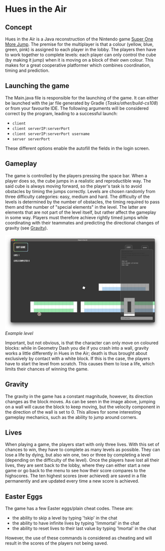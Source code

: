 # Hues in the Air

## Concept

Hues in the Air is a Java reconstruction of the Nintendo game [Super One More
Jump](https://play.google.com/store/apps/details?id=com.smgstudio.sonemorejump&hl=en&gl=US&pli=1).
The premise for the multiplayer is that a colour (yellow, blue, green, pink) is assigned to each player
in the lobby. The players then have to work together to complete levels: each player can only control the
cube (by making it jump) when it is moving on a block of their own colour. This makes for a great cooperative
platformer which combines coordination, timing and prediction.

## Launching the game

The Main.java file is responsible for the launching of the game.
It can either be launched with the jar file generated 
by Gradle (*Tasks/other/build-cs108*) or from your favourite IDE.
The following arguments will be considered correct by 
the program, leading to a successful launch:

- `client`
- `client serverIP:serverPort`
- `client serverIP:serverPort username`
- `server serverPort`

These different options enable the autofill the fields in the login screen.

## Gameplay

The game is controlled by the players pressing the space bar.
When a player does so,
the cube jumps in a realistic and reproductible way.
The said cube is always moving forward,
so the player's task is to avoid obstacles by timing the jumps correctly.
Levels are chosen randomly from
three difficulty categories: easy, medium and hard.
The difficulty of the levels is determined by the
number of obstacles, the timing required to pass them and the number of "special elements" in the level.
The latter are elements that are not part of the level itself, but rather affect the gameplay in some way.
Players must therefore achieve rightly timed jumps while coordinating with their teammates and predicting
the directional changes of gravity (see [Gravity](#gravity)).

![Gameplay](outreach/screenshot.png)
*Example level*

Important, but not obvious, is that the character can only move on coloured blocks: while
in Geometry Dash you die if you crash into a wall, gravity works a little differently in
Hues in the Air; death is thus brought about exclusively by contact with a white block.
If this is the case, the players have to start the level from scratch.
This causes them
to lose a life, which limits their chances of winning the game.

## Gravity

The gravity in the game has a constant magnitude, however, its direction changes as the
block moves.
As can be seen in the image above, jumping on a wall will cause the block to
keep moving, but the velocity component in the direction of the wall is set to 0.
This allows
for some interesting gameplay mechanics, such as the ability to jump around corners.

## Lives

When playing a game, the players start with only three lives.
With this set of chances to win,
they have to complete as many levels as possible.
They can lose a life by dying, but also win
one, two or three by completing a level (depending on the difficulty of the level).
Once the
players have lost all their lives, they are sent back to the lobby, where they can either start
a new game or go back to the menu to see how their score compares to the highscores.
The ten
highest scores (ever achieved) are saved in a file permanently and are updated every time a new
score is achieved.

## Easter Eggs

The game has a few Easter eggs/plain cheat codes. These are:

- the ability to skip a level by typing '!skip' in the chat
- the ability to have infinite lives by typing '!immortal' in the chat
- the ability to reset lives to their last value by typing '!mortal' in the chat

However, the use of these commands is considered as cheating and will result in the scores
of the players not being saved.